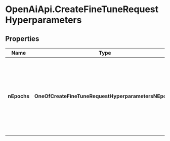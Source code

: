# OpenAiApi.CreateFineTuneRequestHyperparameters

## Properties
Name | Type | Description | Notes
------------ | ------------- | ------------- | -------------
**nEpochs** | **OneOfCreateFineTuneRequestHyperparametersNEpochs** | The number of epochs to train the model for. An epoch refers to one full cycle through the training dataset.  | [optional] 
